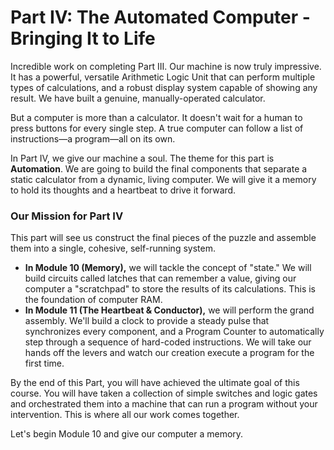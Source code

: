 # Part IV: The Automated Computer - Bringing It to Life

Incredible work on completing Part III. Our machine is now truly impressive. It has a powerful, versatile Arithmetic Logic Unit that can perform multiple types of calculations, and a robust display system capable of showing any result. We have built a genuine, manually-operated calculator.

But a computer is more than a calculator. It doesn't wait for a human to press buttons for every single step. A true computer can follow a list of instructions—a program—all on its own.

In Part IV, we give our machine a soul. The theme for this part is **Automation**. We are going to build the final components that separate a static calculator from a dynamic, living computer. We will give it a memory to hold its thoughts and a heartbeat to drive it forward.

### Our Mission for Part IV

This part will see us construct the final pieces of the puzzle and assemble them into a single, cohesive, self-running system.

*   **In Module 10 (Memory),** we will tackle the concept of "state." We will build circuits called latches that can remember a value, giving our computer a "scratchpad" to store the results of its calculations. This is the foundation of computer RAM.
*   **In Module 11 (The Heartbeat & Conductor),** we will perform the grand assembly. We'll build a clock to provide a steady pulse that synchronizes every component, and a Program Counter to automatically step through a sequence of hard-coded instructions. We will take our hands off the levers and watch our creation execute a program for the first time.

By the end of this Part, you will have achieved the ultimate goal of this course. You will have taken a collection of simple switches and logic gates and orchestrated them into a machine that can run a program without your intervention. This is where all our work comes together.

Let's begin Module 10 and give our computer a memory.
